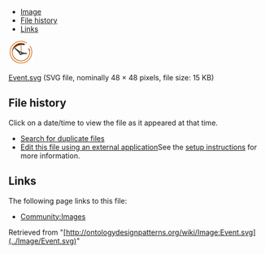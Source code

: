 * [Image](../Image/Event.svg#file)
* [File history](../Image/Event.svg#filehistory)
* [Links](../Image/Event.svg#filelinks)

[![Image:Event.svg](../images/thumb/d/d5/Event.svg/48px-Event.svg.png)](../images/d/d5/Event.svg)  

[Event.svg](../images/d/d5/Event.svg "Event.svg")‎  (SVG file, nominally 48 × 48 pixels, file size: 15 KB)





## File history

Click on a date/time to view the file as it appeared at that time.



  
* [Search for duplicate files](http://ontologydesignpatterns.org/wiki/Special:FileDuplicateSearch/Event.svg "Special:FileDuplicateSearch/Event.svg")
* [Edit this file using an external application](http://ontologydesignpatterns.org/wiki/index.php?title=Image:Event.svg&action=edit&externaledit=true&mode=file "Image:Event.svg")See the [setup instructions](http://www.mediawiki.org/wiki/Manual:External_editors "http://www.mediawiki.org/wiki/Manual:External_editors") for more information.

## Links



The following page links to this file:


* [Community:Images](../Community/Images "Community:Images")


Retrieved from "[http://ontologydesignpatterns.org/wiki/Image:Event.svg](../Image/Event.svg)"